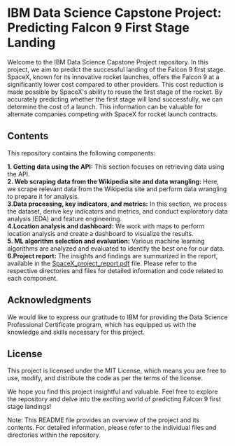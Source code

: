 # IBM Data Science Capstone Project: Predicting Falcon 9 First Stage Landing

Welcome to the IBM Data Science Capstone Project repository. In this project, we aim to predict the successful landing of the Falcon 9 first stage. SpaceX, known for its innovative rocket launches, offers the Falcon 9 at a significantly lower cost compared to other providers. This cost reduction is made possible by SpaceX's ability to reuse the first stage of the rocket. By accurately predicting whether the first stage will land successfully, we can determine the cost of a launch. This information can be valuable for alternate companies competing with SpaceX for rocket launch contracts.

## Contents
This repository contains the following components:

**1. Getting data using the API:** This section focuses on retrieving data using the API.\
**2. Web scraping data from the Wikipedia site and data wrangling:** Here, we scrape relevant data from the Wikipedia site and perform data wrangling to prepare it for analysis.\
**3.Data processing, key indicators, and metrics:** In this section, we process the dataset, derive key indicators and metrics, and conduct exploratory data analysis (EDA) and feature engineering.\
**4.Location analysis and dashboard:** We work with maps to perform location analysis and create a dashboard to visualize the results.\
**5. ML algorithm selection and evaluation:** Various machine learning algorithms are analyzed and evaluated to identify the best one for our data.\
**6.Project report:** The insights and findings are summarized in the report, available in the [SpaceX_project_report.pdf](https://github.com/elaginaekaterina/data-science-capstone/blob/main/SpaceX_project_report.pdf) file.
Please refer to the respective directories and files for detailed information and code related to each component.


## Acknowledgments
We would like to express our gratitude to IBM for providing the Data Science Professional Certificate program, which has equipped us with the knowledge and skills necessary for this project.

## License
This project is licensed under the MIT License, which means you are free to use, modify, and distribute the code as per the terms of the license.

We hope you find this project insightful and valuable. Feel free to explore the repository and delve into the exciting world of predicting Falcon 9 first stage landings!

Note: This README file provides an overview of the project and its contents. For detailed information, please refer to the individual files and directories within the repository.
